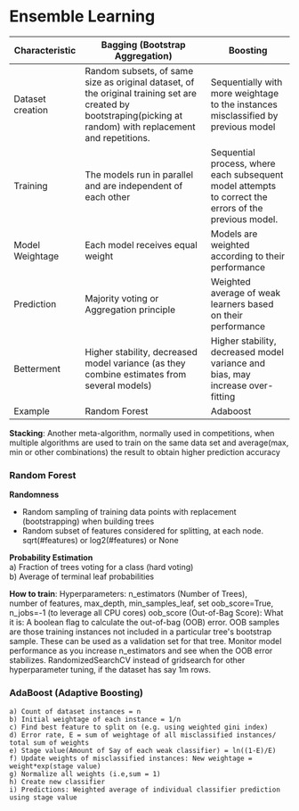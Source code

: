 # Ensemble Learning
Characteristic|Bagging (Bootstrap Aggregation)|Boosting
--------------|-------|--------
Dataset creation|Random subsets, of same size as original dataset, of the original training set are created by bootstraping(picking at random) with replacement and repetitions.|Sequentially with more weightage to the instances misclassified by previous model
Training|The models run in parallel and are independent of each other|Sequential process, where each subsequent model attempts to correct the errors of the previous model.
Model Weightage|Each model receives equal weight|Models are weighted according to their performance
Prediction|Majority voting or Aggregation principle|Weighted average of weak learners based on their performance
Betterment| Higher stability, decreased model variance (as they combine estimates from several models)|Higher stability, decreased model variance and bias, may increase over-fitting
Example|Random Forest|Adaboost

**Stacking**: Another meta-algorithm, normally used in competitions, when multiple algorithms are used to train on the same data set and average(max, min or other combinations) the result to obtain higher prediction accuracy

### Random Forest
**Randomness**
* Random sampling of training data points with replacement (bootstrapping) when building trees
* Random subset of features considered for splitting, at each node. sqrt(#features) or log2(#features) or None

**Probability Estimation**  
a) Fraction of trees voting for a class (hard voting)  
b) Average of terminal leaf probabilities  

**How to train**:
Hyperparameters: n_estimators (Number of Trees), number of features, max_depth, min_samples_leaf, set oob_score=True, n_jobs=-1 (to leverage all CPU cores)
oob_score (Out-of-Bag Score):
What it is: A boolean flag to calculate the out-of-bag (OOB) error. OOB samples are those training instances not included in a particular tree's bootstrap sample. These can be used as a validation set for that tree.
Monitor model performance as you increase n_estimators and see when the OOB error stabilizes.
RandomizedSearchCV instead of gridsearch for other hyperparameter tuning, if the dataset has say 1m rows.

### AdaBoost (Adaptive Boosting)
```
a) Count of dataset instances = n
b) Initial weightage of each instance = 1/n
c) Find best feature to split on (e.g. using weighted gini index)
d) Error rate, E = sum of weightage of all misclassified instances/ total sum of weights
e) Stage value(Amount of Say of each weak classifier) = ln((1-E)/E)
f) Update weights of misclassified instances: New weightage = weight*exp(stage value)
g) Normalize all weights (i.e,sum = 1)
h) Create new classifier
i) Predictions: Weighted average of individual classifier prediction using stage value
```
